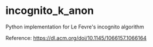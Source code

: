 # incognito_k_anon

Python implementation for Le Fevre's incognito algorithm

Reference: https://dl.acm.org/doi/10.1145/1066157.1066164

